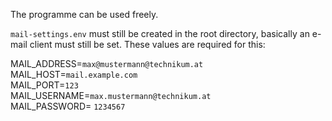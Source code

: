 

The programme can be used freely.  

`mail-settings.env` must still be created in the root directory, basically an e-mail client must still be set. These values are required for this:

MAIL_ADDRESS=`max@mustermann@technikum.at`  
MAIL_HOST=`mail.example.com`  
MAIL_PORT=`123`  
MAIL_USERNAME=`max.mustermann@technikum.at`  
MAIL_PASSWORD= `1234567` 
